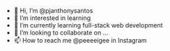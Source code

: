 - 👋 Hi, I’m @pjanthonysantos
- 👀 I’m interested in learning
- 🌱 I’m currently learning full-stack web development
- 💞️ I’m looking to collaborate on ...
- 📫 How to reach me @peeeeigee in Instagram

<!---
pjanthonysantos/pjanthonysantos is a ✨ special ✨ repository because its `README.md` (this file) appears on your GitHub profile.
You can click the Preview link to take a look at your changes.
--->
